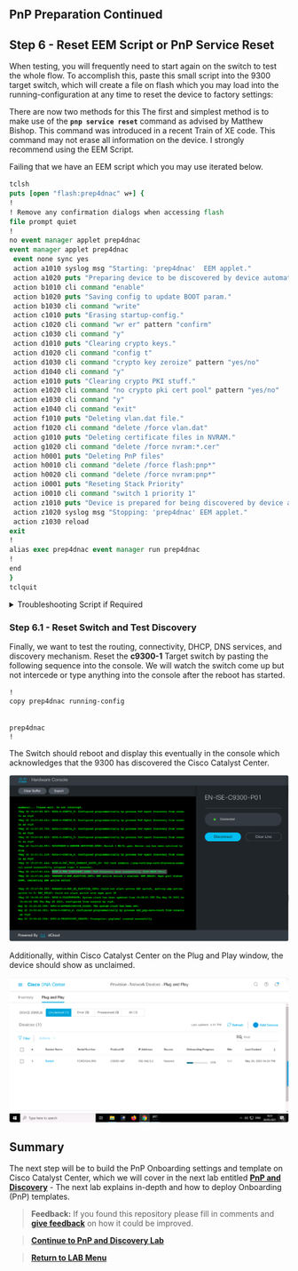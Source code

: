 ## PnP Preparation Continued

## Step 6 - Reset EEM Script or PnP Service Reset

When testing, you will frequently need to start again on the switch to test the whole flow. To accomplish this, paste this small script into the 9300 target switch, which will create a file on flash which you may load into the running-configuration at any time to reset the device to factory settings:

There are now two methods for this The first and simplest method is to make use of the **`pnp service reset`** command as advised by Matthew Bishop. This command was introduced in a recent Train of XE code. This command may not erase all information on the device. I strongly recommend using the EEM Script.

Failing that we have an EEM script which you may use iterated below.

```tcl
tclsh                            
puts [open "flash:prep4dnac" w+] {
!
! Remove any confirmation dialogs when accessing flash
file prompt quiet
!
no event manager applet prep4dnac
event manager applet prep4dnac
 event none sync yes
 action a1010 syslog msg "Starting: 'prep4dnac'  EEM applet."
 action a1020 puts "Preparing device to be discovered by device automation - This script will reboot the device."
 action b1010 cli command "enable"
 action b1020 puts "Saving config to update BOOT param."
 action b1030 cli command "write"
 action c1010 puts "Erasing startup-config."
 action c1020 cli command "wr er" pattern "confirm"
 action c1030 cli command "y"
 action d1010 puts "Clearing crypto keys."
 action d1020 cli command "config t"
 action d1030 cli command "crypto key zeroize" pattern "yes/no"
 action d1040 cli command "y"
 action e1010 puts "Clearing crypto PKI stuff."
 action e1020 cli command "no crypto pki cert pool" pattern "yes/no"
 action e1030 cli command "y"
 action e1040 cli command "exit"
 action f1010 puts "Deleting vlan.dat file."
 action f1020 cli command "delete /force vlan.dat"
 action g1010 puts "Deleting certificate files in NVRAM."
 action g1020 cli command "delete /force nvram:*.cer"
 action h0001 puts "Deleting PnP files"
 action h0010 cli command "delete /force flash:pnp*"
 action h0020 cli command "delete /force nvram:pnp*"
 action i0001 puts "Reseting Stack Priority"
 action i0010 cli command "switch 1 priority 1"
 action z1010 puts "Device is prepared for being discovered by device automation.  Rebooting."
 action z1020 syslog msg "Stopping: 'prep4dnac' EEM applet."
 action z1030 reload
exit
!
alias exec prep4dnac event manager run prep4dnac
!
end
}
tclquit
```

<details closed>
<summary> Troubleshooting Script if Required </summary></br>

Additionally, for help with troubleshooting, install this helpful EEM script in the directory in the same manner as above. This will help to see which lines were sent to the switch and helps deduce where a template may be failing.

```tcl
tclsh
puts [open "flash:dnacts" w+] {
!
event manager applet CLI_COMMANDS-->
event cli pattern ".*" sync no skip no
action 1 syslog msg "$_cli_msg"
!
}
tclquit
```

</details>

### Step 6.1 - Reset Switch and Test Discovery

Finally, we want to test the routing, connectivity, DHCP, DNS services, and discovery mechanism. Reset the **c9300-1** Target switch by pasting the following sequence into the console. We will watch the switch come up but not intercede or type anything into the console after the reboot has started.

```vtl
!
copy prep4dnac running-config


prep4dnac
!
```

The Switch should reboot and display this eventually in the console which acknowledges that the 9300 has discovered the Cisco Catalyst Center.

![json](./images/DNAC-IPV4-DISCOVERY.png?raw=true "Import JSON")

Additionally, within Cisco Catalyst Center on the Plug and Play window, the device should show as unclaimed.

![json](./images/DNAC-9300-Discovery.png?raw=true "Import JSON")

## Summary

The next step will be to build the PnP Onboarding settings and template on Cisco Catalyst Center, which we will cover in the next lab entitled [**PnP and Discovery**](../LAB-1-Wired-Automation/module2-pnp.md) - The next lab explains in-depth and how to deploy Onboarding (PnP) templates.

> **Feedback:** If you found this repository please fill in comments and [**give feedback**](https://app.smartsheet.com/b/form/f75ce15c2053435283a025b1872257fe) on how it could be improved.

> [**Continue to PnP and Discovery Lab**](./module2-pnp.md)

> [**Return to LAB Menu**](./README.md)
